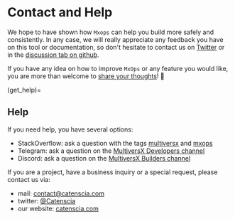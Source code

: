 # Contact and Help

We hope to have shown how `Mxops` can help you build more safely and consistently. In any case, we will really appreciate any feedback you have on this tool or documentation, so don't hesitate to contact us on [Twitter](https://twitter.com/catenscia) or in the [discussion tab on github](https://github.com/Catenscia/MxOps/discussions/categories/feedback).

If you have any idea on how to improve `MxOps` or any feature you would like, you are more than welcome to [share your thoughts](https://github.com/Catenscia/MxOps/discussions/categories/ideas)! 🤗

(get_help)=
## Help

If you need help, you have several options:

- StackOverflow: ask a question with the tags [multiversx](https://stackoverflow.com/questions/tagged/multiversx) and [mxops](https://stackoverflow.com/questions/tagged/mxops)
- Telegram: ask a question on the [MultiversX Developers channel](https://t.me/MultiversXDevelopers)
- Discord: ask a question on the [MultiversX Builders channel](https://discord.gg/multiversx-builders-1045353153073258557)

If you are a project, have a business inquiry or a special request, please contact us via:

- mail: [contact@catenscia.com](mailto:contact@catenscia.com)
- twitter: [@Catenscia](https://twitter.com/catenscia)
- our website: [catenscia.com](https://catenscia.com)